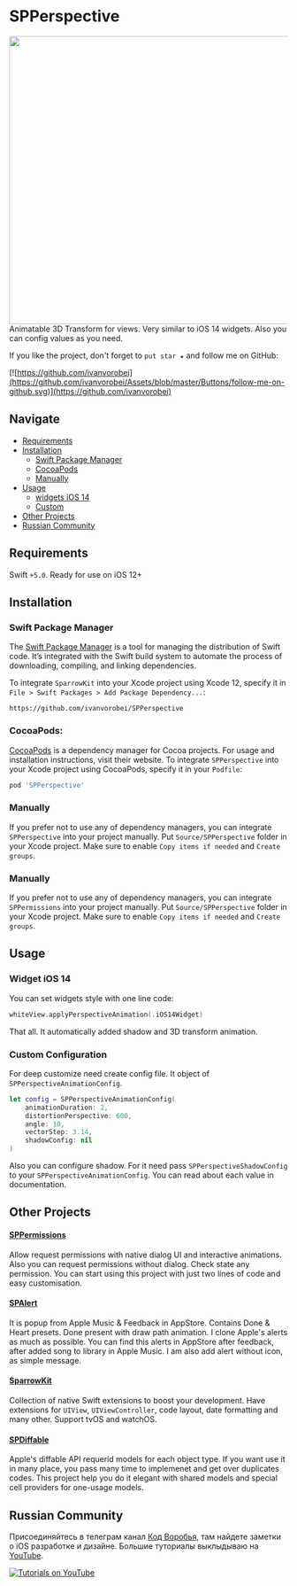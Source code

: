 # SPPerspective

<img align="left" src="https://github.com/ivanvorobei/SPPermissions/blob/master/Assets/Readme/Preview - 1.0.png" width="520"/>

Animatable 3D Transform for views. Very similar to iOS 14 widgets. Also you can config values as you need.

If you like the project, don't forget to `put star ★` and follow me on GitHub:

[![https://github.com/ivanvorobei](https://github.com/ivanvorobei/Assets/blob/master/Buttons/follow-me-on-github.svg)](https://github.com/ivanvorobei)

## Navigate

- [Requirements](#requirements)
- [Installation](#installation)
    - [Swift Package Manager](#swift-package-manager)
    - [CocoaPods](#cocoapods)
    - [Manually](#manually)
- [Usage](#usage)
    - [widgets iOS 14](#widgets-ios-14)
    - [Custom](#custom-configuration)
- [Other Projects](#other-projects)
- [Russian Community](#russian-community)

## Requirements

Swift `+5.0`. Ready for use on iOS 12+

## Installation

### Swift Package Manager

The [Swift Package Manager](https://swift.org/package-manager/) is a tool for managing the distribution of Swift code. It’s integrated with the Swift build system to automate the process of downloading, compiling, and linking dependencies.

To integrate `SparrowKit` into your Xcode project using Xcode 12, specify it in `File > Swift Packages > Add Package Dependency...`:

```ogdl
https://github.com/ivanvorobei/SPPerspective
```

### CocoaPods:

[CocoaPods](https://cocoapods.org) is a dependency manager for Cocoa projects. For usage and installation instructions, visit their website. To integrate `SPPerspective` into your Xcode project using CocoaPods, specify it in your `Podfile`:

```ruby
pod 'SPPerspective'
```

### Manually

If you prefer not to use any of dependency managers, you can integrate `SPPerspective` into your project manually. Put `Source/SPPerspective` folder in your Xcode project. Make sure to enable `Copy items if needed` and `Create groups`.

### Manually

If you prefer not to use any of dependency managers, you can integrate `SPPermissions` into your project manually. Put `Source/SPPerspective` folder in your Xcode project. Make sure to enable `Copy items if needed` and `Create groups`.

## Usage

### Widget iOS 14

You can set widgets style with one line code:

```swift
whiteView.applyPerspectiveAnimation(.iOS14Widget)
```
That all. It automatically added shadow and 3D transform animation.

### Custom Configuration

For deep customize need create config file. It object of `SPPerspectiveAnimationConfig`.

```swift
let config = SPPerspectiveAnimationConfig(
    animationDuration: 2,
    distortionPerspective: 600,
    angle: 10,
    vectorStep: 3.14,
    shadowConfig: nil
)
```

Also you can configure shadow. For it need pass `SPPerspectiveShadowConfig` to your  `SPPerspectiveAnimationConfig`.
You can read about each value in documentation.

## Other Projects

#### [SPPermissions](https://github.com/ivanvorobei/SPPermissions)
Allow request permissions with native dialog UI and interactive animations. Also you can request permissions without dialog. Check state any permission. You can start using this project with just two lines of code and easy customisation.

#### [SPAlert](https://github.com/ivanvorobei/SPAlert)
It is popup from Apple Music & Feedback in AppStore. Contains Done & Heart presets. Done present with draw path animation. I clone Apple's alerts as much as possible.
You can find this alerts in AppStore after feedback, after added song to library in Apple Music. I am also add alert without icon, as simple message.

#### [SparrowKit](https://github.com/ivanvorobei/SparrowKit)
Collection of native Swift extensions to boost your development. Have extensions for `UIView`, `UIViewController`, code layout, date formatting and many other. Support tvOS and watchOS.

#### [SPDiffable](https://github.com/ivanvorobei/SPDiffable)
Apple's diffable API requerid models for each object type. If you want use it in many place, you pass many time to implemenet and get over duplicates codes. This project help you do it elegant with shared models and special cell providers for one-usage models.

## Russian Community

Присоединяйтесь в телеграм канал [Код Воробья](https://t.me/sparrowcode), там найдете заметки о iOS разработке и дизайне.
Большие туториалы выклыдываю на [YouTube](https://www.youtube.com/channel/UCNUGzZfcOyX4YpP36VzeZ6A).

[![Tutorials on YouTube](https://github.com/ivanvorobei/Assets/blob/master/Russian%20Community/youtube-preview.jpg)](https://www.youtube.com/channel/UCNUGzZfcOyX4YpP36VzeZ6A)

